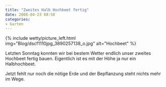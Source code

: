 ```yaml
---
title: "Zweites Halb Hochbeet fertig"
date: 2008-04-23 08:58
categories: 
- Garten
---
```


{% include wetty/picture_left.html img="Blog/dscf1110jpg_3890257138_o.jpg" alt="Hochbeet" %}

Letzten Sonntag konnten wir bei bestem Wetter endlich unser zweites Hochbeet fertig bauen. Eigentlich ist es mit der Höhe ja nur ein Halbhochbeet.

Jetzt fehlt nur noch die nötige Erde und der Bepflanzung steht nichts mehr im Wege.